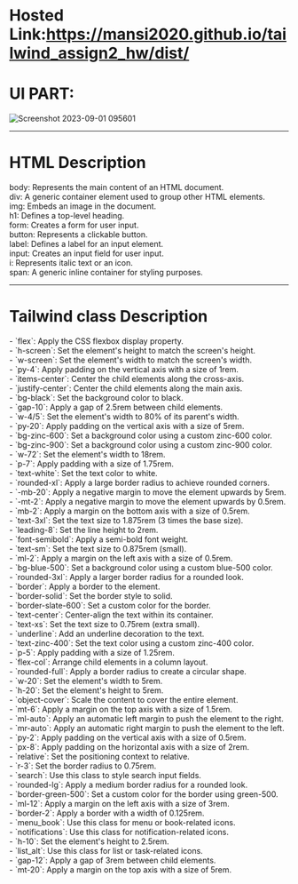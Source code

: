# Hosted Link:https://mansi2020.github.io/tailwind_assign2_hw/dist/
# UI PART:
![Screenshot 2023-09-01 095601](https://github.com/mansi2020/tailwind_assign2_hw/assets/57188328/f8735dbe-0d64-427c-9b5b-a32969af6691)
<hr>
<h1>HTML Description</h1>
body: Represents the main content of an HTML document.<br>
div: A generic container element used to group other HTML elements.<br>
img: Embeds an image in the document.<br>
h1: Defines a top-level heading.<br>
form: Creates a form for user input.<br>
button: Represents a clickable button.<br>
label: Defines a label for an input element.<br>
input: Creates an input field for user input.<br>
i: Represents italic text or an icon.<br>
span: A generic inline container for styling purposes.<br>

<hr>
<h1>Tailwind class Description</h1>
- `flex`: Apply the CSS flexbox display property.<br>
- `h-screen`: Set the element's height to match the screen's height.<br>
- `w-screen`: Set the element's width to match the screen's width.<br>
- `py-4`: Apply padding on the vertical axis with a size of 1rem.<br>
- `items-center`: Center the child elements along the cross-axis.<br>
- `justify-center`: Center the child elements along the main axis.<br>
- `bg-black`: Set the background color to black.<br>
- `gap-10`: Apply a gap of 2.5rem between child elements.<br>
- `w-4/5`: Set the element's width to 80% of its parent's width.<br>
- `py-20`: Apply padding on the vertical axis with a size of 5rem.<br>
- `bg-zinc-600`: Set a background color using a custom zinc-600 color.<br>
- `bg-zinc-900`: Set a background color using a custom zinc-900 color.<br>
- `w-72`: Set the element's width to 18rem.<br>
- `p-7`: Apply padding with a size of 1.75rem.<br>
- `text-white`: Set the text color to white.<br>
- `rounded-xl`: Apply a large border radius to achieve rounded corners.<br>
- `-mb-20`: Apply a negative margin to move the element upwards by 5rem.<br>
- `-mt-2`: Apply a negative margin to move the element upwards by 0.5rem.<br>
- `mb-2`: Apply a margin on the bottom axis with a size of 0.5rem.<br>
- `text-3xl`: Set the text size to 1.875rem (3 times the base size).<br>
- `leading-8`: Set the line height to 2rem.<br>
- `font-semibold`: Apply a semi-bold font weight.<br>
- `text-sm`: Set the text size to 0.875rem (small).<br>
- `ml-2`: Apply a margin on the left axis with a size of 0.5rem.<br>
- `bg-blue-500`: Set a background color using a custom blue-500 color.<br>
- `rounded-3xl`: Apply a larger border radius for a rounded look.<br>
- `border`: Apply a border to the element.<br>
- `border-solid`: Set the border style to solid.<br>
- `border-slate-600`: Set a custom color for the border.<br>
- `text-center`: Center-align the text within its container.<br>
- `text-xs`: Set the text size to 0.75rem (extra small).<br>
- `underline`: Add an underline decoration to the text.<br>
- `text-zinc-400`: Set the text color using a custom zinc-400 color.<br>
- `p-5`: Apply padding with a size of 1.25rem.<br>
- `flex-col`: Arrange child elements in a column layout.<br>
- `rounded-full`: Apply a border radius to create a circular shape.<br>
- `w-20`: Set the element's width to 5rem.<br>
- `h-20`: Set the element's height to 5rem.<br>
- `object-cover`: Scale the content to cover the entire element.<br>
- `mt-6`: Apply a margin on the top axis with a size of 1.5rem.<br>
- `ml-auto`: Apply an automatic left margin to push the element to the right.<br>
- `mr-auto`: Apply an automatic right margin to push the element to the left.<br>
- `py-2`: Apply padding on the vertical axis with a size of 0.5rem.<br>
- `px-8`: Apply padding on the horizontal axis with a size of 2rem.<br>
- `relative`: Set the positioning context to relative.<br>
- `r-3`: Set the border radius to 0.75rem.<br>
- `search`: Use this class to style search input fields.<br>
- `rounded-lg`: Apply a medium border radius for a rounded look.<br>
- `border-green-500`: Set a custom color for the border using green-500.<br>
- `ml-12`: Apply a margin on the left axis with a size of 3rem.<br>
- `border-2`: Apply a border with a width of 0.125rem.<br>
- `menu_book`: Use this class for menu or book-related icons.<br>
- `notifications`: Use this class for notification-related icons.<br>
- `h-10`: Set the element's height to 2.5rem.<br>
- `list_alt`: Use this class for list or task-related icons.<br>
- `gap-12`: Apply a gap of 3rem between child elements.<br>
- `mt-20`: Apply a margin on the top axis with a size of 5rem.<br>
